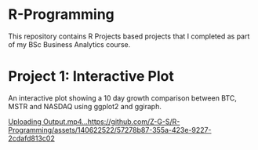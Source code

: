 # R-Programming
This repository contains R Projects based projects that I completed as part of my BSc Business Analytics course. 

# Project 1: Interactive Plot
An interactive plot showing a 10 day growth comparison between BTC, MSTR and NASDAQ using ggplot2 and ggiraph.

[Uploading Output.mp4…](https://github.com/Z-G-S/R-Programming/assets/140622522/57278b87-355a-423e-9227-2cdafd813c02)https://github.com/Z-G-S/R-Programming/assets/140622522/57278b87-355a-423e-9227-2cdafd813c02
